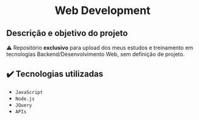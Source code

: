 <h1 align="center">Web Development</h1>

## Descrição e objetivo do projeto

:warning: Repositório **exclusivo** para upload dos meus estudos e treinamento em tecnologias Backend/Desenvolvimento Web, sem definição de projeto.

## :heavy_check_mark: Tecnologias utilizadas

- `JavaScript`
- `Node.js`
- `JQuery`
- `APIs`
